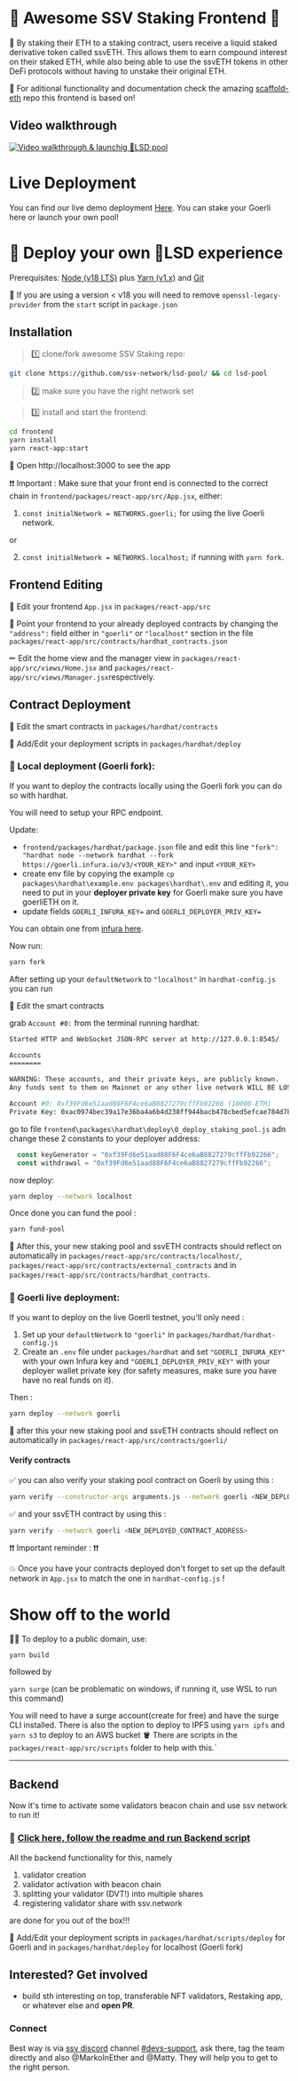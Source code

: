 # 🥩 Awesome SSV Staking Frontend 🥩

🚀 By staking their ETH to a staking contract, users receive a liquid staked derivative token called ssvETH. This allows them to earn compound interest on their staked ETH, while also being able to use the ssvETH tokens in other DeFi protocols without having to unstake their original ETH.

🙏 For aditional functionality and documentation check the amazing [scaffold-eth](https://github.com/scaffold-eth/scaffold-eth) repo this frontend is based on!

## Video walkthrough
[![Video walkthrough & launchig 🌈LSD pool](http://img.youtube.com/vi/CK-4xPgiU-w/0.jpg)](http://www.youtube.com/watch?v=CK-4xPgiU-w "Repo walkthrough & launchig 🌈LSD pool")

# Live Deployment

You can find our live demo deployment [Here](https://awesome-ssv-frontend-3.surge.sh/). You can stake your Goerli here or launch your own pool! 

# 🚀 Deploy your own 🌈LSD experience

Prerequisites: [Node (v18 LTS)](https://nodejs.org/en/download/) plus [Yarn (v1.x)](https://classic.yarnpkg.com/en/docs/install/) and [Git](https://git-scm.com/downloads)

🚨 If you are using a version < v18 you will need to remove `openssl-legacy-provider` from the `start` script in `package.json`

## Installation

> 1️⃣ clone/fork awesome SSV Staking repo:

```bash
git clone https://github.com/ssv-network/lsd-pool/ && cd lsd-pool
```

> 2️⃣ make sure you have the right network set

> 3️⃣ install and start the frontend:

```bash
cd frontend
yarn install
yarn react-app:start
```

📱 Open http://localhost:3000 to see the app

❗❗ Important : Make sure that your front end is connected to the correct chain in `frontend/packages/react-app/src/App.jsx`, either:

1. `const initialNetwork = NETWORKS.goerli;` for using the live Goerli network.

or

2. `const initialNetwork = NETWORKS.localhost;` if running with `yarn fork`.

## Frontend Editing

📝 Edit your frontend `App.jsx` in `packages/react-app/src`

📝 Point your frontend to your already deployed contracts by changing the `"address":` field either in `"goerli"` or `"localhost"` section in the file `packages/react-app/src/contracts/hardhat_contracts.json`

✏ Edit the home view and the manager view in `packages/react-app/src/views/Home.jsx` and `packages/react-app/src/views/Manager.jsx`respectively.

## Contract Deployment

🔏 Edit the smart contracts in `packages/hardhat/contracts`

💼 Add/Edit your deployment scripts in `packages/hardhat/deploy`

### 🚨 Local deployment (Goerli fork):

If you want to deploy the contracts locally using the Goerli fork you can do so with hardhat.

You will need to setup your RPC endpoint.

Update:
- `frontend/packages/hardhat/package.json` file and edit this line `"fork": "hardhat node --network hardhat --fork https://goerli.infura.io/v3/<YOUR_KEY>"` and input `<YOUR_KEY>`
- create env file by copying the example `cp packages\hardhat\example.env packages\hardhat\.env` and editing it, you need to put in your **deployer private key** for Goerli make sure you have goerliETH on it.
-   update fields  `GOERLI_INFURA_KEY=` and `GOERLI_DEPLOYER_PRIV_KEY=`

You can obtain one from [infura here](https://app.infura.io/).

Now run:

```bash
yarn fork
```

After setting up your `defaultNetwork` to `"localhost"` in `hardhat-config.js` you can run

🔏 Edit the smart contracts

grab `Account #0:` from the terminal running hardhat:

```bash
Started HTTP and WebSocket JSON-RPC server at http://127.0.0.1:8545/

Accounts
========

WARNING: These accounts, and their private keys, are publicly known.
Any funds sent to them on Mainnet or any other live network WILL BE LOST.

Account #0: 0xf39Fd6e51aad88F6F4ce6aB8827279cffFb92266 (10000 ETH)
Private Key: 0xac0974bec39a17e36ba4a6b4d238ff944bacb478cbed5efcae784d7bf4f2ff80

```
go to file `frontend\packages\hardhat\deploy\0_deploy_staking_pool.js` adn change these 2 constants to your deployer address:

```js
  const keyGenerator = "0xf39Fd6e51aad88F6F4ce6aB8827279cffFb92266";
  const withdrawal = "0xf39Fd6e51aad88F6F4ce6aB8827279cffFb92266";
```

now deploy:

```bash
yarn deploy --network localhost
```

Once done you can fund the pool :

```bash
yarn fund-pool
```

🎇 After this, your new staking pool and ssvETH contracts should reflect on automatically in `packages/react-app/src/contracts/localhost/`, `packages/react-app/src/contracts/external_contracts` and in `packages/react-app/src/contracts/hardhat_contracts`.

### 🚨 Goerli live deployment:

If you want to deploy on the live Goerli testnet, you'll only need :

1. Set up your `defaultNetwork` to `"goerli"` in `packages/hardhat/hardhat-config.js`
2. Create an `.env` file under `packages/hardhat` and set `"GOERLI_INFURA_KEY"` with your own Infura key and `"GOERLI_DEPLOYER_PRIV_KEY"` with your deployer wallet private key (for safety measures, make sure you have have no real funds on it). 

Then :

```bash
yarn deploy --network goerli
```

🎇 after this your new staking pool and ssvETH contracts should reflect on automatically in `packages/react-app/src/contracts/goerli/`

#### Verify contracts
✅ you can also verify your staking pool contract on Goerli by using this :

```bash
yarn verify --constructor-args arguments.js --network goerli <NEW_DEPLOYED_CONTRACT_ADDRESS>
```

✅ and your ssvETH contract by using this :

```bash
yarn verify --network goerli <NEW_DEPLOYED_CONTRACT_ADDRESS>
```

❗❗ Important reminder : ❗❗

💥 Once you have your contracts deployed don't forget to set up the default network in `App.jsx` to match the one in `hardhat-config.js` !

# Show off to the world

🚨📡 To deploy to a public domain, use:

`yarn build`

followed by

`yarn surge` (can be problematic on windows, if running it, use WSL to run this command)

You will need to have a surge account(create for free) and have the surge CLI installed. 
There is also the option to deploy to IPFS using `yarn ipfs` and `yarn s3` to deploy to an AWS bucket 🪣 There are scripts in the `packages/react-app/src/scripts` folder to help with this.`

---

## Backend

Now it's time to activate some validators beacon chain and use ssv network to run it!

### 🚀 [Click here, follow the readme and run Backend script](https://github.com/ssv-network/lsd-pool/blob/main/RUN_BACKEND.md)

All the backend functionality for this, namely

1. validator creation
2. validator activation with beacon chain
3. splitting your validator (DVT!) into multiple shares
4. registering validator share with ssv.network

are done for you out of the box!!!


💼 Add/Edit your deployment scripts in `packages/hardhat/scripts/deploy` for Goerli and in `packages/hardhat/deploy` for localhost (Goerli fork)

## Interested? Get involved

- build sth interesting on top, transferable NFT validators, Restaking app, or whatever else and **open PR**.

### Connect

Best way is via [ssv discord](https://discord.com/invite/ssvnetworkofficial) channel [#devs-support](https://discord.com/channels/723834989506068561/766640777815523330), ask there, tag the team directly and also @MarkoInEther and @Matty. They will help you to get to the right person.
